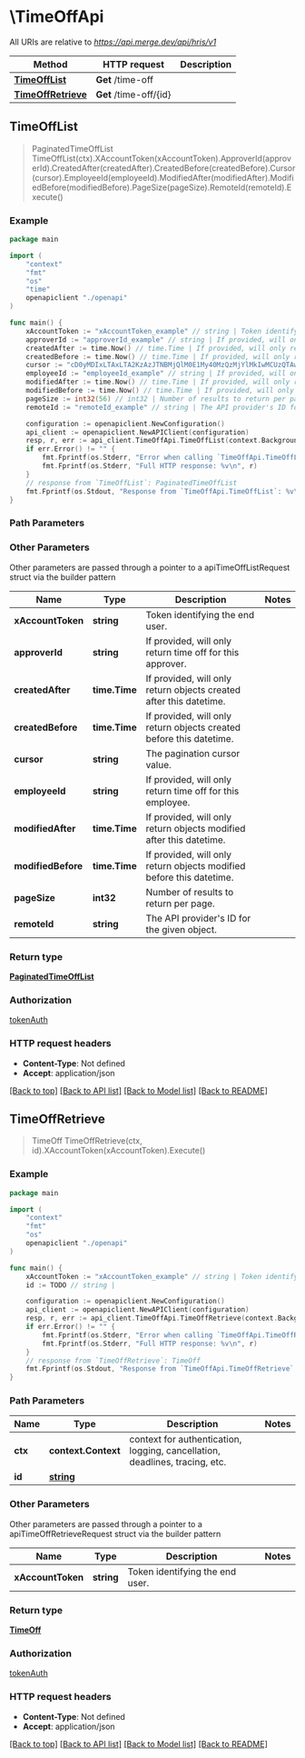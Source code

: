 # \TimeOffApi

All URIs are relative to *https://api.merge.dev/api/hris/v1*

Method | HTTP request | Description
------------- | ------------- | -------------
[**TimeOffList**](TimeOffApi.md#TimeOffList) | **Get** /time-off | 
[**TimeOffRetrieve**](TimeOffApi.md#TimeOffRetrieve) | **Get** /time-off/{id} | 



## TimeOffList

> PaginatedTimeOffList TimeOffList(ctx).XAccountToken(xAccountToken).ApproverId(approverId).CreatedAfter(createdAfter).CreatedBefore(createdBefore).Cursor(cursor).EmployeeId(employeeId).ModifiedAfter(modifiedAfter).ModifiedBefore(modifiedBefore).PageSize(pageSize).RemoteId(remoteId).Execute()





### Example

```go
package main

import (
    "context"
    "fmt"
    "os"
    "time"
    openapiclient "./openapi"
)

func main() {
    xAccountToken := "xAccountToken_example" // string | Token identifying the end user.
    approverId := "approverId_example" // string | If provided, will only return time off for this approver. (optional)
    createdAfter := time.Now() // time.Time | If provided, will only return objects created after this datetime. (optional)
    createdBefore := time.Now() // time.Time | If provided, will only return objects created before this datetime. (optional)
    cursor := "cD0yMDIxLTAxLTA2KzAzJTNBMjQlM0E1My40MzQzMjYlMkIwMCUzQTAw" // string | The pagination cursor value. (optional)
    employeeId := "employeeId_example" // string | If provided, will only return time off for this employee. (optional)
    modifiedAfter := time.Now() // time.Time | If provided, will only return objects modified after this datetime. (optional)
    modifiedBefore := time.Now() // time.Time | If provided, will only return objects modified before this datetime. (optional)
    pageSize := int32(56) // int32 | Number of results to return per page. (optional)
    remoteId := "remoteId_example" // string | The API provider's ID for the given object. (optional)

    configuration := openapiclient.NewConfiguration()
    api_client := openapiclient.NewAPIClient(configuration)
    resp, r, err := api_client.TimeOffApi.TimeOffList(context.Background()).XAccountToken(xAccountToken).ApproverId(approverId).CreatedAfter(createdAfter).CreatedBefore(createdBefore).Cursor(cursor).EmployeeId(employeeId).ModifiedAfter(modifiedAfter).ModifiedBefore(modifiedBefore).PageSize(pageSize).RemoteId(remoteId).Execute()
    if err.Error() != "" {
        fmt.Fprintf(os.Stderr, "Error when calling `TimeOffApi.TimeOffList``: %v\n", err)
        fmt.Fprintf(os.Stderr, "Full HTTP response: %v\n", r)
    }
    // response from `TimeOffList`: PaginatedTimeOffList
    fmt.Fprintf(os.Stdout, "Response from `TimeOffApi.TimeOffList`: %v\n", resp)
}
```

### Path Parameters



### Other Parameters

Other parameters are passed through a pointer to a apiTimeOffListRequest struct via the builder pattern


Name | Type | Description  | Notes
------------- | ------------- | ------------- | -------------
 **xAccountToken** | **string** | Token identifying the end user. | 
 **approverId** | **string** | If provided, will only return time off for this approver. | 
 **createdAfter** | **time.Time** | If provided, will only return objects created after this datetime. | 
 **createdBefore** | **time.Time** | If provided, will only return objects created before this datetime. | 
 **cursor** | **string** | The pagination cursor value. | 
 **employeeId** | **string** | If provided, will only return time off for this employee. | 
 **modifiedAfter** | **time.Time** | If provided, will only return objects modified after this datetime. | 
 **modifiedBefore** | **time.Time** | If provided, will only return objects modified before this datetime. | 
 **pageSize** | **int32** | Number of results to return per page. | 
 **remoteId** | **string** | The API provider&#39;s ID for the given object. | 

### Return type

[**PaginatedTimeOffList**](PaginatedTimeOffList.md)

### Authorization

[tokenAuth](../README.md#tokenAuth)

### HTTP request headers

- **Content-Type**: Not defined
- **Accept**: application/json

[[Back to top]](#) [[Back to API list]](../README.md#documentation-for-api-endpoints)
[[Back to Model list]](../README.md#documentation-for-models)
[[Back to README]](../README.md)


## TimeOffRetrieve

> TimeOff TimeOffRetrieve(ctx, id).XAccountToken(xAccountToken).Execute()





### Example

```go
package main

import (
    "context"
    "fmt"
    "os"
    openapiclient "./openapi"
)

func main() {
    xAccountToken := "xAccountToken_example" // string | Token identifying the end user.
    id := TODO // string | 

    configuration := openapiclient.NewConfiguration()
    api_client := openapiclient.NewAPIClient(configuration)
    resp, r, err := api_client.TimeOffApi.TimeOffRetrieve(context.Background(), id).XAccountToken(xAccountToken).Execute()
    if err.Error() != "" {
        fmt.Fprintf(os.Stderr, "Error when calling `TimeOffApi.TimeOffRetrieve``: %v\n", err)
        fmt.Fprintf(os.Stderr, "Full HTTP response: %v\n", r)
    }
    // response from `TimeOffRetrieve`: TimeOff
    fmt.Fprintf(os.Stdout, "Response from `TimeOffApi.TimeOffRetrieve`: %v\n", resp)
}
```

### Path Parameters


Name | Type | Description  | Notes
------------- | ------------- | ------------- | -------------
**ctx** | **context.Context** | context for authentication, logging, cancellation, deadlines, tracing, etc.
**id** | [**string**](.md) |  | 

### Other Parameters

Other parameters are passed through a pointer to a apiTimeOffRetrieveRequest struct via the builder pattern


Name | Type | Description  | Notes
------------- | ------------- | ------------- | -------------
 **xAccountToken** | **string** | Token identifying the end user. | 


### Return type

[**TimeOff**](TimeOff.md)

### Authorization

[tokenAuth](../README.md#tokenAuth)

### HTTP request headers

- **Content-Type**: Not defined
- **Accept**: application/json

[[Back to top]](#) [[Back to API list]](../README.md#documentation-for-api-endpoints)
[[Back to Model list]](../README.md#documentation-for-models)
[[Back to README]](../README.md)

